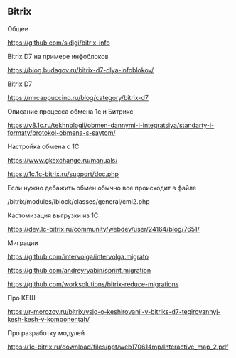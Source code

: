 
## Bitrix

Общее

https://github.com/sidigi/bitrix-info

Bitrix D7 на примере инфоблоков

https://blog.budagov.ru/bitrix-d7-dlya-infoblokov/

Bitrix D7

https://mrcappuccino.ru/blog/category/bitrix-d7

Описание процесса обмена 1с и Битрикс

https://v8.1c.ru/tekhnologii/obmen-dannymi-i-integratsiya/standarty-i-formaty/protokol-obmena-s-saytom/

Настройка обмена с 1С

https://www.gkexchange.ru/manuals/

https://1c.1c-bitrix.ru/support/doc.php

Если нужно дебажить обмен обычно все происходит в файле

/bitrix/modules/iblock/classes/general/cml2.php


Кастомизация выгрузки из 1С

https://dev.1c-bitrix.ru/community/webdev/user/24164/blog/7651/

Миграции

https://github.com/intervolga/intervolga.migrato

https://github.com/andreyryabin/sprint.migration

https://github.com/worksolutions/bitrix-reduce-migrations

Про КЕШ

https://r-morozov.ru/bitrix/vsjo-o-keshirovanii-v-bitriks-d7-tegirovannyj-kesh-kesh-v-komponentah/


Про разработку модулей

https://1c-bitrix.ru/download/files/ppt/web170614mp/Interactive_map_2.pdf

